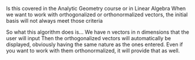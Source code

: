 Is this covered in the Analytic Geometry course or in Linear Algebra
When we want to work with orthogonalized or orthonormalized vectors, the initial basis will not always meet those criteria

So what this algorithm does is...
We have n vectors in n dimensions that the user will input
Then the orthogonalized vectors will automatically be displayed, obviously having the same nature as the ones entered.
Even if you want to work with them orthonormalized, it will provide that as well.
